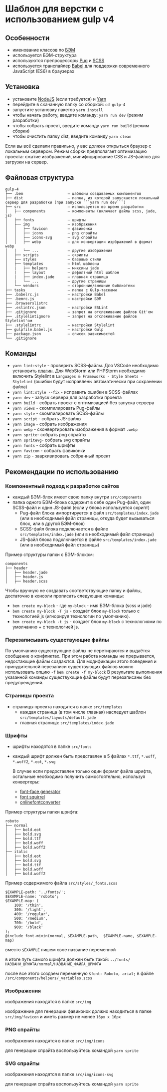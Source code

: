 # Шаблон для верстки с использованием gulp v4

## Особенности
* именование классов по [БЭМ](https://ru.bem.info/)
* используется БЭМ-структура
* используются препроцессоры [Pug](https://pugjs.org/) и [SCSS](https://sass-lang.com/)
* используется транспайлер [Babel](https://babeljs.io/) для поддержки современного JavaScript (ES6) в браузерах

## Установка
* установите [NodeJS](https://nodejs.org/en/) (если требуется) и [Yarn](https://yarnpkg.com/en/docs/install)
* перейдите в скачанную папку со сборкой: ```cd gulp-4```
* запустите установку пакетов ```yarn install```
* чтобы начать работу, введите команду: ```yarn run dev``` (режим разработки)
* чтобы собрать проект, введите команду ```yarn run build``` (режим сборки)
* чтобы очистить папку dist, введите команду ```yarn clean```

Если вы всё сделали правильно, у вас должен открыться браузер с локальным сервером.
Режим сборки предполагает оптимизацию проекта: сжатие изображений, минифицирование CSS и JS-файлов для загрузки на сервер.

## Файловая структура

```
gulp-4
├── .bem                    — шаблоны создаваемых компонентов
├── dist                    — папка, из которой запускается локальный сервер для разработки (при запуске ```yarn run dev```)
├── src                     — используется во время разработки
│   ├── components          — компоненты (включает файлы scss, jade, js)
│   ├── fonts               — шрифты
│   ├── img                 — изображения
│   │   ├── favicon         — фавиконка
│   │   ├── icons           — png спрайты
│   │   ├── icons-svg       — svg спрайты
│   │   ├── webp            — для конвертации изрбражений в формат webp
│   |   └── ...             — другие изображения
│   ├── scripts             — скрипты
│   ├── styles              — базовые стили
│   ├── templates           — html шаблоны
│   |   ├── helpers         — миксины jade
│   |   ├── layout          — дефолтный html шаблон
│   |   ├── index.jade      — главная страница
│   |   └── ...             — другие страницы
│   └── vendors             — сторонние/внешние библиотеки
├── tasks                   — папка с Gulp-тасками
├── .babelrc.js             — настройки Babel
├── .bemrc.js               — настройки БЭМ
├── .browserslistrc
├── .eslintrc.json          — настройки ESLint
├── .gitignore              – запрет на отслеживание файлов Git'ом
├── .stylelintignore        – запрет на отслеживание файлов Stylelint'ом
├── .stylelintrc            — настройки Stylelint
├── gulpfile.babel.js       — настройки Gulp
├── package.json            — список зависимостей
└── .gitignore
```

## Команды
* ```yarn lint:style``` - проверить SCSS-файлы. Для VSCode необходимо установить [плагин](https://marketplace.visualstudio.com/items?itemName=shinnn.stylelint). Для WebStorm
или PHPStorm необходимо включить Stylelint в ```Languages & Frameworks - Style Sheets - Stylelint``` (ошибки будут исправлены автоматически при сохранении файла)
* ```yarn lint:style --fix``` - исправить ошибки в SCSS-файлах
* ```yarn dev``` - запуск сервера для разработки проекта
* ```yarn build``` - собрать проект с оптимизацией без запуска сервера
* ```yarn views``` - скомпилировать Pug-файлы
* ```yarn style``` - скомпилировать SCSS-файлы
* ```yarn script``` - собрать JS-файлы
* ```yarn image``` - собрать изображения
* ```yarn webp``` - сконвертировать изображения в формат ```.webp```
* ```yarn sprite```- собрать png спрайты
* ```yarn spritevg```- собрать svg спрайты
* ```yarn fonts``` - собрать шрифты
* ```yarn favicon``` - собрать фавиконки
* ```yarn zip``` - заархивировать собранный проект

## Рекомендации по использованию
### Компонентный подход к разработке сайтов
* каждый БЭМ-блок имеет свою папку внутри ```src/components```
* папка одного БЭМ-блока содержит в себе один Pug-файл, один SCSS-файл и один JS-файл (если у блока используется скрипт)
    * Pug-файл блока импортируется в файл ```src/templates/index.jade``` (или в необходимый файл страницы, откуда будет вызываться блок, или в другой БЭМ-блок)
    * SCSS-файл блока подключается в файле ```src/templates/index.jade``` (или в необходимый файл страницы)
    * JS-файл блока подключается в файле ```src/templates/index.jade``` (или в необходимый файл страницы)

Пример структуры папки с БЭМ-блоком:
```
components
├── header
│   ├── header.jade
│   ├── header.js
│   ├── header.scss
```
Чтобы вручную не создавать соответствующие папку и файлы, достаточно в консоли прописать следующие команды:
* ```bem create my-block``` - где ```my-block``` - имя БЭМ-блока (scss и jade)
* ```bem create my-block -T js``` - cоздаёт блок ```my-block``` только c технологией js (игнорируя технологии по умолчанию).
* ```bem create my-block -t js``` - cоздаёт блок ```my-block``` с технологиями по умолчанию + c технологией js.

### Перезаписывать существующие файлы
По умолчанию существующие файлы не перетираются и выдаётся сообщение о конфликтах. При этом работа команды не прерывается, недостающие файлы создаются. Для модификации этого поведения и принудительной перезаписи существующих файлов можно использовать опцию ```-f```
```bem create -f my-block```
В результате выполнения указанной команды существующие файлы будут перезаписаны без предупреждений.

### Страницы проекта
* страницы проекта находятся в папке ```src/templates```
    * каждая страница (в том числе главная) наследует шаблон ```src/templates/layouts/default.jade```
    * главная страница: ```src/templates/index.jade```

### Шрифты
* шрифты находятся в папке ```src/fonts```
* каждый шрифт должен быть представлен в 5 файлах `*.ttf`, `*.woff`, `*.woff2`, `*.eot`, `*.svg`

    В случае если предоставлен только один формат файла шрифта, остальные необходимо получить самостоятельно, используя конвертеры:

    * [ font-face generator ](https://everythingfonts.com/font-face)
    * [ font squirrel ](https://www.fontsquirrel.com/tools/webfont-generator)
    * [ onlinefontconverter ](https://onlinefontconverter.com/)

Пример структуры папки шрифта:
```
roboto
├── normal
│   ├── bold.eot
│   ├── bold.svg
│   ├── bold.ttf
│   ├── bold.woff
│   ├── bold.woff2
├── italic
│   ├── bold.eot
│   ├── bold.svg
│   ├── bold.ttf
│   ├── bold.woff
│   ├── bold.woff2
```

Пример содержимого файла `src/styles/_fonts.scss`
```
$EXAMPLE-path: '../fonts/';
$EXAMPLE-name: 'roboto';
$EXAMPLE-map: (
    100: '/thin',
    300: '/light',
    400: '/regular',
    500: '/medium',
    700: '/bold',
    900: '/black'
);
@include font-mixin(normal, $EXAMPLE-path,  $EXAMPLE-name, $EXAMPLE-map)
```

вместо `$EXAMPLE` пишем свое название переменной

в итоге путь самого шрифта должен быть такой: `../fonts/НАЗВАНИ_ШРИФТА/normal/НАЗВАНИЕ_ФАЙЛА_ШРИФТА`

после все этого создаем переменную `$font: Roboto, arial;` в файле `/src/components/helpers/_variables.scss`

### Изображения
изображения находятся в папке ```src/img```

изображение для генерации фавиконок должно находиться в папке ```src/img/favicon``` и иметь размер не менее ```16px x 16px```

### PNG спрайты
изображения находятся в папке ```src/img/icons```

для генерации спрайта воспользуйтесь командой ```yarn sprite```

### SVG спрайты
изображения находятся в папке ```src/img/icons-svg```

для генерации спрайта воспользуйтесь командой ```yarn sprite```
